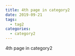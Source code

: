 ```yaml
---
title: 4th page in category2
date: 2019-09-21
tags:
  - tag2
categories:
  - category2
---
```


4th page in category2
